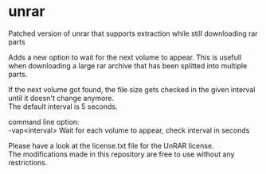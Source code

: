 unrar
=====

Patched version of unrar that supports extraction while still downloading rar parts

Adds a new option to wait for the next volume to appear. This is usefull when downloading a large rar archive that has been splitted into multiple parts.

If the next volume got found, the file size gets checked in the given interval until it doesn't change anymore.  
The default interval is 5 seconds.

command line option:  
-vap\<interval\> Wait for each volume to appear, check interval in seconds

Please have a look at the license.txt file for the UnRAR license.  
The modifications made in this repository are free to use without any restrictions.

